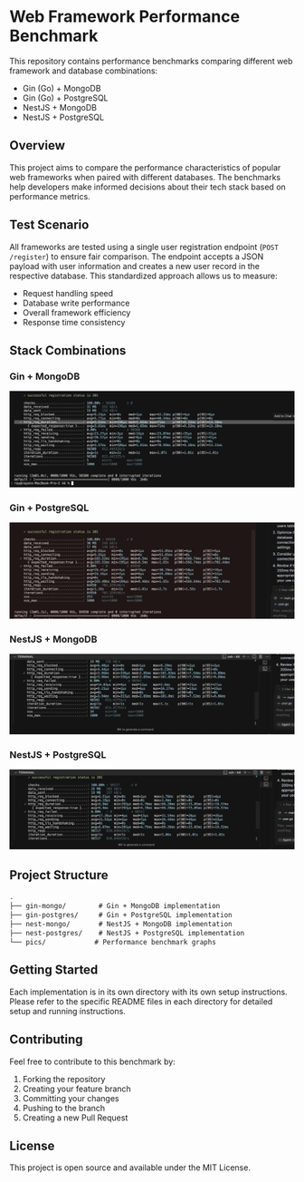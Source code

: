 # Web Framework Performance Benchmark

This repository contains performance benchmarks comparing different web framework and database combinations:

- Gin (Go) + MongoDB
- Gin (Go) + PostgreSQL
- NestJS + MongoDB
- NestJS + PostgreSQL

## Overview

This project aims to compare the performance characteristics of popular web frameworks when paired with different databases. The benchmarks help developers make informed decisions about their tech stack based on performance metrics.

## Test Scenario

All frameworks are tested using a single user registration endpoint (`POST /register`) to ensure fair comparison. The endpoint accepts a JSON payload with user information and creates a new user record in the respective database. This standardized approach allows us to measure:

- Request handling speed
- Database write performance
- Overall framework efficiency
- Response time consistency

## Stack Combinations

### Gin + MongoDB
![Gin + MongoDB Performance](./pics/go+mongo.png)

### Gin + PostgreSQL
![Gin + PostgreSQL Performance](./pics/go+postgres.png)

### NestJS + MongoDB
![NestJS + MongoDB Performance](./pics/nest+mongodb.png)

### NestJS + PostgreSQL
![NestJS + PostgreSQL Performance](./pics/nest+postgres.png)

## Project Structure

```
.
├── gin-mongo/        # Gin + MongoDB implementation
├── gin-postgres/     # Gin + PostgreSQL implementation
├── nest-mongo/       # NestJS + MongoDB implementation
├── nest-postgres/    # NestJS + PostgreSQL implementation
└── pics/            # Performance benchmark graphs
```

## Getting Started

Each implementation is in its own directory with its own setup instructions. Please refer to the specific README files in each directory for detailed setup and running instructions.

## Contributing

Feel free to contribute to this benchmark by:
1. Forking the repository
2. Creating your feature branch
3. Committing your changes
4. Pushing to the branch
5. Creating a new Pull Request

## License

This project is open source and available under the MIT License.






